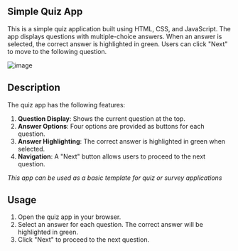 ## Simple Quiz App
This is a simple quiz application built using HTML, CSS, and JavaScript. The app displays questions with multiple-choice answers. When an answer is selected, the correct answer is highlighted in green. Users can click "Next" to move to the following question.

![image](https://github.com/user-attachments/assets/26efbd4d-9ae9-4afb-a4e1-95620f4b7546)

## Description
The quiz app has the following features:

1. **Question Display**: Shows the current question at the top.
2. **Answer Options**: Four options are provided as buttons for each question.
3. **Answer Highlighting**: The correct answer is highlighted in green when selected.
4. **Navigation**: A "Next" button allows users to proceed to the next question.

*This app can be used as a basic template for quiz or survey applications*

## Usage
1. Open the quiz app in your browser.
2. Select an answer for each question. The correct answer will be highlighted in green.
3. Click "Next" to proceed to the next question.
